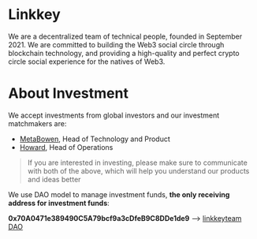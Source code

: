 # Linkkey
We are a decentralized team of technical people, founded in September 2021. 
We are committed to building the Web3 social circle through blockchain technology, and providing a high-quality and perfect crypto circle social experience for the natives of Web3.

# About Investment
We accept investments from global investors and our investment matchmakers are: 
- [MetaBowen](https://twitter.com/_MetaBowen), Head of Technology and Product
- [Howard](https://twitter.com/Web3Freeper), Head of Operations

> If you are interested in investing, please make sure to communicate with both of the above, which will help you understand our products and ideas better

We use DAO model to manage investment funds, **the only receiving address for investment funds**: 

**0x70A0471e389490C5A79bcf9a3cDfeB9C8DDe1de9** --> [linkkeyteam DAO](https://polygonscan.com/address/0x70a0471e389490c5a79bcf9a3cdfeb9c8dde1de9)
